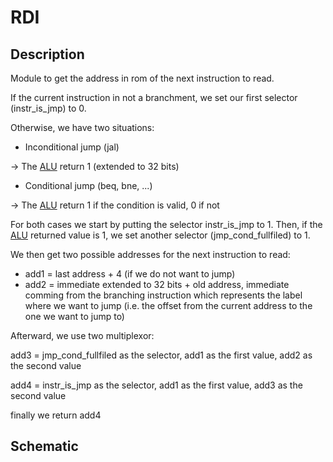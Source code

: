 # RDI

## Description

Module to get the address in rom of the next instruction to read.

If the current instruction in not a branchment, we set our first selector (instr_is_jmp) to 0.

Otherwise, we have two situations:

- Inconditional jump (jal)

-> The [ALU](../alu/README.md) return 1 (extended to 32 bits)

- Conditional jump (beq, bne, ...)

-> The [ALU](../alu/README.md) return 1 if the condition is valid, 0 if not


For both cases we start by putting the selector instr_is_jmp to 1.
Then, if the [ALU](../alu/README.md) returned value is 1, we set another selector (jmp_cond_fullfiled) to 1.

We then get two possible addresses for the next instruction to read: 
- add1 =  last address + 4 (if we do not want to jump)
- add2 = immediate extended to 32 bits + old address, immediate comming from the branching instruction which represents the label where we want to jump (i.e. the offset from the current address to the one we want to jump to)

Afterward, we use two multiplexor:

add3 = jmp_cond_fullfiled as the selector, add1 as the first value, add2 as the second value

add4 = instr_is_jmp as the selector, add1 as the first value, add3 as the second value

finally we return add4

## Schematic

<!-- TODO -->